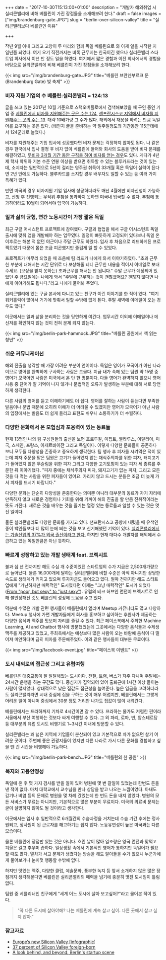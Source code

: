 +++
date = "2017-10-30T15:13:00+01:00"
description = "개발자 해외취업 시 실리콘밸리에 비해 베를린이 가진 장점들을 소개해보려 한다."
draft = false
images = ["img/brandenburg-gate.JPG"]
slug = "berlin-over-silicon-valley"
title = "실리콘밸리보다 베를린인 이유"

+++

작년 9월 아내 그리고 고양이 두 마리와 함께 독일 베를린으로 와 이제 일을 시작한 지 일년쯤 되었다. 여기 오기 직전까지는 비록 근무지는 한국이긴 했으나 실리콘밸리 스타트업 회사에서 이년 반 정도 일을 하였다. 여기에서 짧은 경험과 이전 회사에서의 경험을 바탕으로 실리콘밸리에 비해 베를린이 가진 장점들을 소개해보려 한다.

{{< img src="/img/brandenburg-gate.JPG" title="베를린 브란덴부르크 문 (Brandenburg Gate) 빛 축제" >}}

### 비자 지원 기업의 수 베를린:실리콘밸리 = 124:13

글을 쓰고 있는 2017년 10월 기준으로 스택오버플로에서 검색해보았을 때 구인 중인 기업 중 [베를린에서 비자를 지원해주는 곳은 수는 124](https://stackoverflow.com/jobs?sort=i&q=visa&l=berlin), [샌프란시스코 지역에서 비자를 지원해주는 곳의 수는 13](https://stackoverflow.com/jobs?sort=i&q=visa&l=San+Francisco%2C+CA%2C+United+States&d=50&u=Km). 대략 10배가량 그 수가 많다. 해외에서 채용을 하려는 만큼 독일어를 요구하는 곳은 없다. (왜인지 글을 준비하는 약 일주일정도의 기간동안 115군데에서 124군데로 늘었다.)

비자를 지원해주는 기업 입사에 성공했다면 비자 문제는 걱정하지 않아도 된다. 나 같은 경우 한국에서 입사 결정 후 비자 없이 베를린에 들어와 회사의 도움을 받아 비자 문제를 해결하였고, [무비자 3개월 기간 동안 구직을 하여 비자를 얻는 경우](http://news.chosun.com/misaeng/site/data/html_dir/2017/05/18/2017051800894.html)도 있다. 게다가 4년제 학사 학위와 기본 수준 연봉 이상을 받으면 취득할 수 있는 블루카드라는 것이 있는데, 소지자는 일반적으로 5년이 걸리는 영주권 취득이 33개월 혹은 독일어 실력이 된다면 2년 안에도 가능하다. 블루카드를 소지할 경우 배우자도 일할 수 있는 등 여러 가지 특혜가 있다.

반면 미국의 경우 비자지원 기업 입사에 성공하더라도 매년 4월에만 비자신청이 가능하고, 신청 후 진행되는 무작위 추첨을 통과하지 못하면 미국내 입국할 수 없다. 추첨에 통과하더라도 10월이 되어서야 입국이 가능하다.

### 일과 삶의 균형, 연간 노동시간이 가장 짧은 독일

최근 구글 어시스턴트 프로젝트에 참여했다. 구글과 협업을 해서 구글 어시스턴트 독일 출시에 맞춰 앱을 개발해야 하는 업무였다. 일정이 빠듯하게 고정되어 있다보니 독일 온 이후로는 해본 적 없던 야근이나 주말 근무도 하였다. 입사 후 처음으로 리드하게된 프로젝트였기 때문에 몸은 조금 피곤했지만 즐겁게 일 할 수 있었다.

프로젝트가 마무리 되었을 때 즈음에 팀 리드가 나에게 와서 이야기하였다. "초과 근무한 부분에 대해서는 시간 단위로 다 보상해줄 테니 근무한 내용을 적어서 이메일로 보내주세요. (보상을 받지 못하는) 초과근무를 해서는 안 됩니다." 주말 근무가 예정되어 있었던 주 금요일에는 나에게 와서 "주말에 근무하는 것이 괜찮겠어요? 괜찮지 않다면 나에게 이야기해도 됩니다."라고 나에게 물어봐 주었다.

실리콘밸리에 있는 구글 본사에 다니고 있는 친구가 이런 이야기를 한 적이 있다. "여기 워커홀릭이 많아서 거기에 맞춰서 일할 수밖에 없게 된다. 주말 새벽에 이메일이 오는 경우도 많다."

이곳에서는 일과 삶을 분리하는 것을 당연하게 여긴다. 업무시간 이외에 이메일이나 메신저를 확인하지 않는 것이 전혀 문제 되지 않는다.

{{< img src="/img/berlin-park-hammock.JPG" title="베를린 공원에서 책 읽는 청년" >}}

### 쉬운 커뮤니케이션

해외 진출을 생각할 때 가장 어려운 부분이 언어이다. 독일은 영어가 모국어가 아닌 나라이므로 영어를 완벽하게 구사하는 사람은 드물다. 지금 내가 속해 있는 팀원 약 15명 중 영어가 모국어인 사람은 미국에서 온 단 한 명뿐이다. 다들 영어가 완벽하지 않으니 영어사용 중 단어가 잘 기억이 나지 않거나 문법적인 오류가 발생하는 부분에 대해 서로 당연하게 생각한다.

다른 사람의 영어를 듣고 이해하기에도 더 쉽다. 영어를 잘하는 사람이 듣는다면 부족한 발음이나 문법 때문에 오히려 이해가 더 어려울 수 있겠지만 영어가 모국어가 아닌 사람의 입장에서는 발음도 더 쉽게 들리고 표현도 쉬우니 소통하기가 더 수월하다.

### 다양한 문화에서 온 모험심과 포용력이 있는 동료들

현재 13명인 나의 팀 구성원들의 출신을 보면 포르투갈, 이집트, 벨라루스, 이탈리아, 미국, 스페인, 프랑스, 아제르바이잔 그리고 독일이다. 이렇게 다양한 문화들이 공존하다 보니 모두들 다양성을 존중하고 중요하게 생각한다. 팀 행사 후 피자를 시켜먹은 적이 있는데 피자 주문을 맡은 팀원은 고기가 들어있지 않는 채식주의자를 위한 피자, 돼지고기가 들어있지 않은 무슬림을 위한 피자 그리고 다양한 고기토핑이 있는 피자 세 종류를 주문한 뒤 이야기했다. "피자 중에는 채식주의자 피자, 돼지고기가 없는 피자, 그리고 모든 것을 다 먹는 사람을 위한 피자들이 있어요. 가리지 않고 드시는 분들은 조금 더 늦게 가서 피자를 드시기 바랍니다."

다양한 문화는 단순히 다양성을 존중한다는 의미뿐 아니라 대부분의 동료가 자기 자리에 만족하지 않고 새로운 경험이나 기회를 위해 기꺼이 해외 진출을 할 만큼 진취적이라는 뜻도 가진다. 새로운 것을 배우는 것을 즐기는 열정 있는 동료들과 일할 수 있는 것은 멋진 일이다.

물론 실리콘밸리도 다양한 문화를 가지고 있다. 샌프란시스코 공항에 내렸을 때 유색인종이 백인들보다 더 많이 눈에 띄는 것을 보고 신기해했던 기억이 있다. [실리콘밸리에서는 기술산업의 37%가 외국 출신이라고 한다.](http://www.washingtonexaminer.com/37-percent-of-silicon-valley-foreign-born/article/2583195) 하지만 현재 대다수 개발자를 해외에서 수급하고 있는 독일만큼은 아닌 듯하다.

### 빠르게 성장하고 있는 개발 생태계 feat. 브렉시트

불과 십 년 전까지만 해도 수십 개 수준이었던 스타트업의 수가 지금은 2,500개가량으로 늘어났다. 물론 16,000개에 달하는 실리콘밸리에 비할 수준은 아직 아니지만 상당한 속도로 생태계가 커지고 있으며 투자자금도 들어오고 있다. 얼마 전까지만 해도 스타트업에게 "가난하지만 매력적인" 도시였다면 이제는 "그냥 매력적인" 도시가 되었다([From "poor, but sexy" to "just sexy"](http://www.dw.com/en/a-look-behind-and-beyond-berlins-startup-scene/a-40365808)). 유럽의 테크 허브인 런던이 브렉시트로 인해 불안정해진 것도 베를린의 성장에 도움을 주고 있다.

덕분에 수많은 개발 관련 행사들이 베를린에서 열리며 Meetup 커뮤니티도 많고 다양하다. Meetup 행사에 가면 개발자들에게 회사를 홍보하고 싶어하는 후원사가 제공하는 다양한 음식과 맥주를 맛보며 자리를 즐길 수 있다. 최근 페이스북에서 주최한 Machine Learning, AI and Chatbot 행사에 방문했었는데 그곳에서는 다양한 음식들과 수제생맥주를 제공하고 있었고, 주최측에서는 예상보다 많은 사람이 오는 바람에 음식이 다 떨어져 미안하다며 급히 피자를 주문해주었다. 이와 같은 행사들이 대부분 무료이다.

{{< img src="/img/facebook-event.jpg" title="페이스북 이벤트" >}}

### 도시 내외로의 접근성 그리고 유럽여행

베를린은 대중교통이 잘 발달해있는 도시이다. 전철, 트램, 버스가 자주 다니며 주말에는 24시간 운행을 하는 구간도 많다. 중심지가 집약되어 있어 출퇴근에 1시간 이상 들이는 사람이 많지않다. 상대적으로 낮은 집값도 접근성을 높여준다. 높은 임금을 고려하더라도 실리콘밸리라면 시내 중심에 집을 구하는 것이 매우 어렵지만, 베를린에서는 그렇게 어려운 일이 아니며 중심에서 30분 정도 거리만 나가도 집값이 많이 내려간다.

베를린에서는 프라하까지 기차로 4시간이면 갈 수 있다. 프라하는 물가도 저렴한 편이라 서울에서 부산 여행하는 것보다 싸게 여행할 수 있다. 그 외 파리, 로마, 빈, 암스테르담 등 대부분의 유럽 도시도 비행기로 1~3시간 이내에 방문할 수 있다.

실리콘밸리는 꽤 넓은 지역에 기업들이 분산되어 있고 기본적으로 차가 없으면 살기 어려운 곳이다. 주변에 좋은 관광지들이 있지만 다른 나라로 가서 다른 문화를 경험하고 싶을 땐 긴 시간을 비행해야 가능하다.

{{< img src="/img/berlin-park-bench.JPG" title="베를린의 한 공원" >}}

### 복지와 고용안정성

독일에 온 후 몇 가지 검사를 받을 일이 있어 병원에 몇 번 갈일이 있었는데 한번도 돈을 낸 적이 없다. 마치 대학교에서 교수님을 만나 상담을 받고 나오는 느낌이었다. 아내도 감기나 비염 등의 문제로 병원을 몇 차례 갔었는데 한 번도 돈을 내지 않았다. 병원의 모든 서비스가 무료는 아니지만, 기본적으로 많은 부분이 무료이다. 미국의 의료비 문제는 굳이 설명하지 않아도 될 것이라고 생각한다.

이곳에서는 입사 후 일반적으로 6개월간의 수습과정을 거치는데 수습 기간 후에는 정사원되고, 정사원이 된 근로자를 해고하기는 쉽지 않다. 노동유연성이 높은 미국과는 다른 모습이다.

물론 베를린에 장점만 있는 것은 아니다. 흐린 날이 많아 일조량은 영국 런던과 맞먹고 겨울은 길고 추우며 습하다. 일상생활 속에서 기본적인 영어가 통하지만 독일어가 필요할 때도 많다. 열차가 서고 문제가 생겼다는 방송을 해도 알아들을 수가 없으니 누군가에게 물어보거나 눈치껏 행동할 수밖에 없다.

하지만 맛있는 맥주, 다양한 클럽, 예술문화, 풍부한 녹지 등 앞서 소개하지 않은 많은 장점까지 생각해본다면 베를린은 실리콘밸리의 매력을 넘기에 충분히 멋진 도시임이 틀림없다.

팀원 중 베를리너인 친구에게 "세계 어느 도시에 살아 보고싶어?"라고 물어본 적이 있다.

> "꼭 다른 도시에 살아야해? 나는 베를린에 계속 살고 싶어. 다른 곳에서 살고 싶지 않아."

### 참고자료

* [Europe’s new Silicon Valley [infographic]](https://en.99designs.de/blog/business/berlin-silicon-allee-vs-silicon-valley-infographic/)
* [37 percent of Silicon Valley foreign-born](http://www.washingtonexaminer.com/37-percent-of-silicon-valley-foreign-born/article/2583195)
* [A look behind, and beyond, Berlin's startup scene](http://www.dw.com/en/a-look-behind-and-beyond-berlins-startup-scene/a-40365808)
